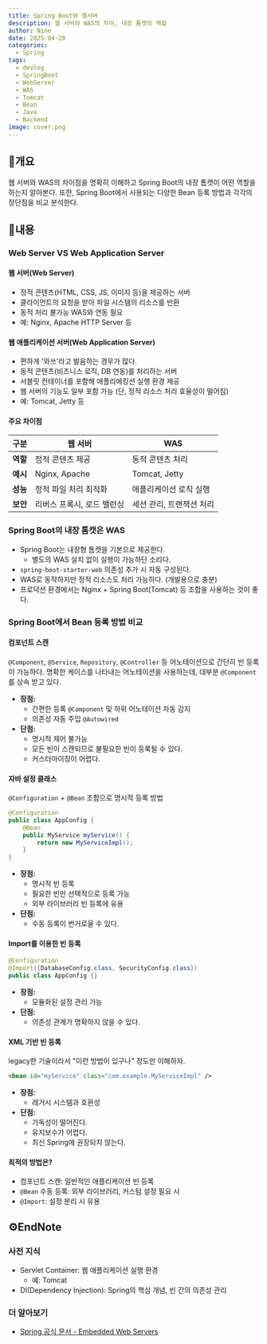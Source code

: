 ```yaml
---
title: Spring Boot와 웹서버
description: 웹 서버와 WAS의 차이, 내장 톰캣의 역할
author: Nine
date: 2025-04-28
categories:
  - Spring
tags:
  - devlog
  - SpringBoot
  - WebServer
  - WAS
  - Tomcat
  - Bean
  - Java
  - Backend
image: cover.png
---
```

## 📌개요

웹 서버와 WAS의 차이점을 명확히 이해하고 Spring Boot의 내장 톰캣이 어떤 역할을 하는지 알아본다.
또한, Spring Boot에서 사용되는 다양한 Bean 등록 방법과 각각의 장단점을 비교 분석한다.

## 📌내용

### Web Server VS Web Application Server

#### 웹 서버(Web Server)

- 정적 콘텐츠(HTML, CSS, JS, 이미지 등)을 제공하는 서버
- 클라이언트의 요청을 받아 파일 시스템의 리소스를 반환
- 동적 처리 불가능 WAS와 연동 필요
- 예: Nginx, Apache HTTP Server 등

#### 웹 애플리케이션 서버(Web Application Server)

- 편하게 '와쓰'라고 발음하는 경우가 많다.
- 동적 콘텐츠(비즈니스 로직, DB 연동)를 처리하는 서버
- 서블릿 컨테이너를 포함해 애플리에킹션 실행 환경 제공
- 웹 서버의 기능도 일부 포함 가능 (단, 정적 리소스 처리 효율성이 떨어짐)
- 예: Tomcat, Jetty 등

#### 주요 차이점

| 구분     | 웹 서버                    | WAS                      |
| -------- | -------------------------- | ------------------------ |
| **역할** | 정적 콘텐츠 제공           | 동적 콘텐츠 처리         |
| **예시** | Nginx, Apache              | Tomcat, Jetty            |
| **성능** | 정적 파일 처리 최적화      | 애플리케이션 로직 실행   |
| **보안** | 리버스 프록시, 로드 밸런싱 | 세션 관리, 트랜잭션 처리 |

### Spring Boot의 내장 톰캣은 WAS

- Spring Boot는 내장형 톰캣을 기본으로 제공한다.
	- 별도의 WAS 설치 없이 실행이 가능하단 소리다.
- `spring-boot-starter-web` 의존성 추가 시 자동 구성된다.
- WAS로 동작하지만 정적 리소스도 처리 가능하다. (개발용으로 충분)
- 프로덕션 환경에서는 Nginx + Spring Boot(Tomcat) 등 조합을 사용하는 것이 좋다.

### Spring Boot에서 Bean 등록 방법 비교

#### 컴포넌트 스캔

`@Component`, `@Service`, `Repository`, `@Controller` 등 어노테이션으로 간단히 빈 등록이 가능하다. 명확한 케이스를 나타내는 어노테이션을 사용하는데, 대부분 `@Component`를 상속 받고 있다.

- **장점:**
	- 간편한 등록 `@Component` 및 하위 어노테이션 자동 감지
	- 의존성 자동 주입 `@Autowired`
- **단점:**
	- 명시적 제어 불가능
	- 모든 빈이 스캔되므로 불필요한 빈이 등록될 수 있다.
	- 커스터마이징이 어렵다.

#### 자바 설정 클래스

`@Configuration` + `@Bean` 조합으로 명시적 등록 방법

```java
@Configuration
public class AppConfig {
	@Bean
	public MyService myService() {
		return new MyServiceImpl();
	}
}
```

- **장점:**
	- 명시적 빈 등록
	- 필요한 빈만 선택적으로 등록 가능
	- 외부 라이브러리 빈 등록에 유용
- **단점:**
	- 수동 등록이 번거로울 수 있다.

#### Import를 이용한 빈 등록

```java
@Configuration
@Import({DatabaseConfig.class, SecurityConfig.class})
public class AppConfig {}
```

- **장점:**
	- 모듈화된 설정 관리 가능
- **단점:**
	- 의존성 관계가 명확하지 않을 수 있다.

#### XML 기반 빈 등록

legacy한 기술이라서 "이런 방법이 있구나" 정도만 이해하자.

```xml
<bean id="myService" class="com.example.MyServiceImpl" />
```

- **장점:**
	- 레거시 시스템과 호환성
- **단점:**
	- 가독성이 떨어진다.
	- 유지보수가 어렵다.
	- 최신 Spring에 권장되지 않는다.

#### 최적의 방법은?

- 컴포넌트 스캔: 일반적인 애플리케이션 빈 등록
- `@Bean` 수동 등록: 외부 라이브러리, 커스텀 설정 필요 시
- `@Import`: 설정 분리 시 유용

## ⚙️EndNote

### 사전 지식

- Servlet Container: 웹 애플리케이션 실행 환경
	- 예: Tomcat
- DI(Dependency Injection): Spring의 핵심 개념, 빈 간의 의존성 관리

### 더 알아보기

- [Spring 공식 문서 - Embedded Web Servers](https://docs.spring.io/spring-boot/how-to/webserver.html#page-title)
